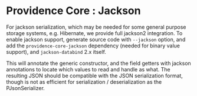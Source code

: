 Providence Core : Jackson
=========================

For jackson serialization, which may be needed for some general purpose
storage systems, e.g. Hibernate, we provide full jackson2 integration.
To enable jackson support, generate source code with `--jackson` option,
and add the `providence-core-jackson` dependency (needed for binary
value support), and `jackson-databind` 2.x itself.

This will annotate the generic constructor, and the field getters with
jackson annotations to locate which values to read and handle as what.
The resulting JSON should be compatible with the JSON serialization
format, though is not as efficient for serialization / deserialization
as the PJsonSerializer.
